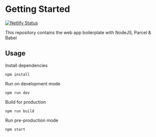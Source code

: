# Getting Started
[![Netlify Status](https://api.netlify.com/api/v1/badges/d617b20a-2232-4c00-ad7e-fddc9ec6d6ce/deploy-status)](https://app.netlify.com/sites/startling-croissant-9fd017/deploys)

This repository contains the web app boilerplate with NodeJS, Parcel & Babel

## Usage

Install dependencies
```
npm install
```

Run on development mode
```
npm run dev
```

Build for production
```
npm run build
```

Run pre-production mode
```
npm start
```


